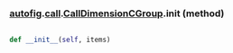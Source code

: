 ### [autofig](autofig.md).[call](autofig.call.md).[CallDimensionCGroup](autofig.call.CallDimensionCGroup.md).__init__ (method)


```py

def __init__(self, items)

```


